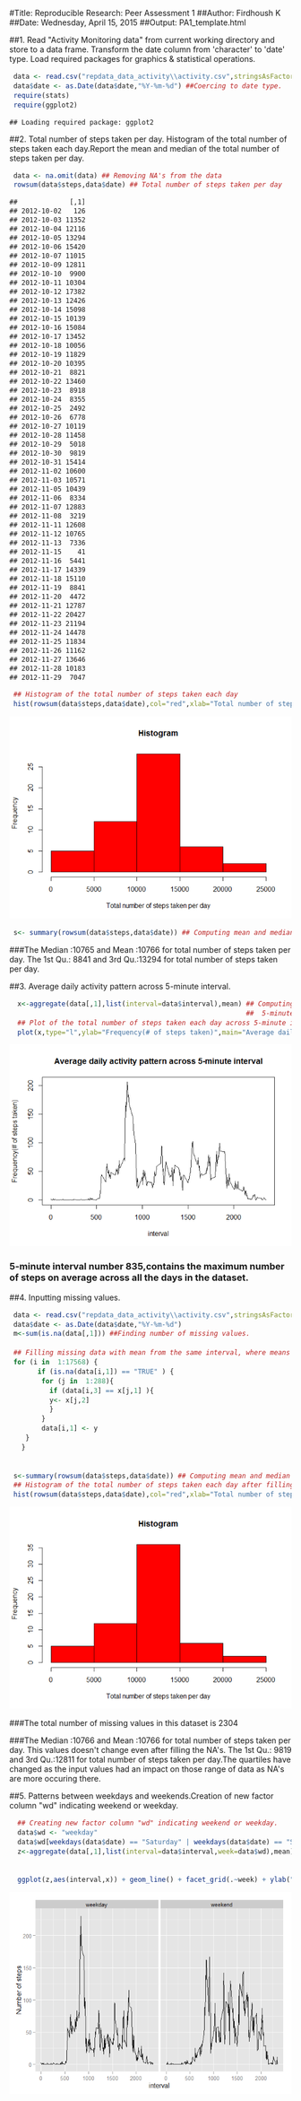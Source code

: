 
#Title: Reproducible Research: Peer Assessment 1
##Author: Firdhoush K
##Date: Wednesday, April 15, 2015
##Output: PA1_template.html

##1. Read "Activity Monitoring data" from current working directory and store to a data frame. Transform the date column from 'character' to 'date' type. Load required packages for graphics & statistical operations.


```r
 data <- read.csv("repdata_data_activity\\activity.csv",stringsAsFactors = FALSE)
 data$date <- as.Date(data$date,"%Y-%m-%d") ##Coercing to date type.
 require(stats)
 require(ggplot2)
```

```
## Loading required package: ggplot2
```

##2. Total number of steps taken per day. Histogram of the total number of steps taken each day.Report the mean and median of the total number of steps taken per day.


```r
 data <- na.omit(data) ## Removing NA's from the data
 rowsum(data$steps,data$date) ## Total number of steps taken per day
```

```
##             [,1]
## 2012-10-02   126
## 2012-10-03 11352
## 2012-10-04 12116
## 2012-10-05 13294
## 2012-10-06 15420
## 2012-10-07 11015
## 2012-10-09 12811
## 2012-10-10  9900
## 2012-10-11 10304
## 2012-10-12 17382
## 2012-10-13 12426
## 2012-10-14 15098
## 2012-10-15 10139
## 2012-10-16 15084
## 2012-10-17 13452
## 2012-10-18 10056
## 2012-10-19 11829
## 2012-10-20 10395
## 2012-10-21  8821
## 2012-10-22 13460
## 2012-10-23  8918
## 2012-10-24  8355
## 2012-10-25  2492
## 2012-10-26  6778
## 2012-10-27 10119
## 2012-10-28 11458
## 2012-10-29  5018
## 2012-10-30  9819
## 2012-10-31 15414
## 2012-11-02 10600
## 2012-11-03 10571
## 2012-11-05 10439
## 2012-11-06  8334
## 2012-11-07 12883
## 2012-11-08  3219
## 2012-11-11 12608
## 2012-11-12 10765
## 2012-11-13  7336
## 2012-11-15    41
## 2012-11-16  5441
## 2012-11-17 14339
## 2012-11-18 15110
## 2012-11-19  8841
## 2012-11-20  4472
## 2012-11-21 12787
## 2012-11-22 20427
## 2012-11-23 21194
## 2012-11-24 14478
## 2012-11-25 11834
## 2012-11-26 11162
## 2012-11-27 13646
## 2012-11-28 10183
## 2012-11-29  7047
```

```r
 ## Histogram of the total number of steps taken each day
 hist(rowsum(data$steps,data$date),col="red",xlab="Total number of steps taken per day",main="Histogram")
```

![](PA1_template_files/figure-html/total_per_day-1.png) 

```r
 s<- summary(rowsum(data$steps,data$date)) ## Computing mean and median of the total number of steps taken per day.
```
###The Median :10765   and Mean   :10766   for total number of steps taken per day.  The 1st Qu.: 8841   and 3rd Qu.:13294   for total number of steps taken per day.

##3. Average daily activity pattern across 5-minute interval.

```r
  x<-aggregate(data[,1],list(interval=data$interval),mean) ## Computing Average daily activity pattern across  
                                                           ##  5-minute interval
  ## Plot of the total number of steps taken each day across 5-minute inerval.
  plot(x,type="l",ylab="Frequency(# of steps taken)",main="Average daily activity pattern across 5-minute interval")
```

![](PA1_template_files/figure-html/average_daily_activity_pattern-1.png) 

### 5-minute interval number 835,contains the maximum number of steps on average across all the days in the dataset.

##4. Inputting missing values.

```r
 data <- read.csv("repdata_data_activity\\activity.csv",stringsAsFactors = FALSE)
 data$date <- as.Date(data$date,"%Y-%m-%d")
 m<-sum(is.na(data[,1])) ##Finding number of missing values.
 
 ## Filling missing data with mean from the same interval, where means are stored in variable x(Taken from Section 3)
 for (i in  1:17568) {
       if (is.na(data[i,1]) == "TRUE" ) {
        for (j in  1:288){
          if (data[i,3] == x[j,1] ){
          y<- x[j,2]
          }
        } 
        data[i,1] <- y
    }
   }

 
 s<-summary(rowsum(data$steps,data$date)) ## Computing mean and median of the total number of steps taken per day.
 ## Histogram of the total number of steps taken each day after filling NA's with mean.
 hist(rowsum(data$steps,data$date),col="red",xlab="Total number of steps taken per day",main="Histogram") 
```

![](PA1_template_files/figure-html/missing_values-1.png) 

###The total number of missing values in this dataset is 2304

###The Median :10766   and Mean   :10766   for total number of steps taken per day. This values doesn't change even after filling the NA's. The 1st Qu.: 9819   and 3rd Qu.:12811   for total number of steps taken per day.The quartiles have changed as the input values had an impact on those range of data as NA's are more occuring there.

##5. Patterns between weekdays and weekends.Creation of new factor column "wd" indicating weekend or weekday.


```r
  ## Creating new factor column "wd" indicating weekend or weekday.
  data$wd <- "weekday" 
  data$wd[weekdays(data$date) == "Saturday" | weekdays(data$date) == "Sunday" ] <- "weekend"
  z<-aggregate(data[,1],list(interval=data$interval,week=data$wd),mean)## Computing Average daily activity pattern 
                                                                       ## cross  5-minute interval 
          
  ggplot(z,aes(interval,x)) + geom_line() + facet_grid(.~week) + ylab("Number of steps")
```

![](PA1_template_files/figure-html/weekday_weekends-1.png) 
